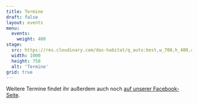 ```yaml
---
title: Termine
draft: false
layout: events
menu:
  events:
    weight: 400
stage:
  src: https://res.cloudinary.com/das-habitat/q_auto:best,w_700,h_400,c_fill,f_auto,dpr_auto/w_1000,ar_16:9,c_fill,g_auto,e_sharpen/v1586981026/kurse/649A0037_zbs3xd.jpg
  width: 1000
  height: 750
  alt: 'Termine'
grid: true
---
```


Weitere Termine findet ihr außerdem auch noch [auf unserer Facebook-Seite](https://www.facebook.com/habitataugsburg).
